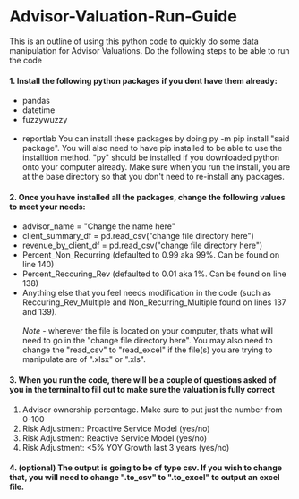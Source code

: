# Advisor-Valuation-Run-Guide
This is an outline of using this python code to quickly do some data manipulation for Advisor Valuations. Do the following steps to be able to run the code
#### 1. Install the following python packages if you dont have them already:
  - pandas
  - datetime
  - fuzzywuzzy <br><br>
  - reportlab
You can install these packages by doing py -m pip install "said package". You will also need to have pip installed to be able to use the installtion method. "py" should be
installed if you downloaded python onto your computer already. Make sure when you run the install, you are at the base directory so that you don't need to re-install any packages.
#### 2. Once you have installed all the packages, change the following values to meet your needs:
  - advisor_name = "Change the name here"
  - client_summary_df = pd.read_csv("change file directory here")
  - revenue_by_client_df = pd.read_csv("change file directory here")
  - Percent_Non_Recurring (defaulted to 0.99 aka 99%. Can be found on line 140)
  - Percent_Reccuring_Rev (defaulted to 0.01 aka 1%. Can be found on line 138)
  - Anything else that you feel needs modification in the code (such as Reccuring_Rev_Multiple and Non_Recurring_Multiple found on lines 137 and 139).
<br> <br>  *Note* - wherever the file is located on your computer, thats what will need to go in the "change file directory here". You may also need to change the "read_csv" to "read_excel"
if the file(s) you are trying to manipulate are of ".xlsx" or ".xls".
#### 3. When you run the code, there will be a couple of questions asked of you in the terminal to fill out to make sure the valuation is fully correct
  1. Advisor ownership percentage. Make sure to put just the number from 0-100
  2. Risk Adjustment: Proactive Service Model (yes/no)
  3. Risk Adjustment: Reactive Service Model (yes/no)
  4. Risk Adjustment: <5% YOY Growth last 3 years (yes/no)
#### 4. (optional) The output is going to be of type csv. If you wish to change that, you will need to change ".to_csv" to ".to_excel" to output an excel file.

